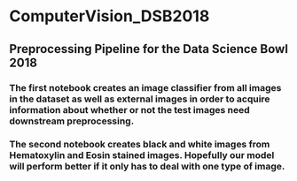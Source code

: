 # ComputerVision_DSB2018
## Preprocessing Pipeline for the Data Science Bowl 2018
### The first notebook creates an image classifier from all images in the dataset as well as external images in order to acquire information about whether or not the test images need downstream preprocessing.

### The second notebook creates black and white images from Hematoxylin and Eosin stained images. Hopefully our model will perform better if it only has to deal with one type of image.

